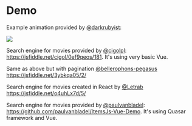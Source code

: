 # Demo

Example animation provided by [@darkrubyist](https://github.com/darkrubyist):

![](https://media.giphy.com/media/2wYrjCuszHdDVHMQ6k/giphy.gif)

Search engine for movies provided by [@cigolpl](https://github.com/cigolpl):
https://jsfiddle.net/cigol/0ef9qeos/181. It's using very basic Vue.

Same as above but with pagination [@bellerophons-pegasus](https://github.com/bellerophons-pegasus) https://jsfiddle.net/3ybkqa05/2/

Search engine for movies created in React by [@Letrab](https://github.com/Letrab) https://jsfiddle.net/o4uhLx7d/5/

Search engine for movies provided by [@paulvanbladel](https://github.com/paulvanbladel): https://github.com/paulvanbladel/ItemsJs-Vue-Demo. It's using Quasar framework and Vue.
